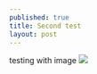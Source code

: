 ```yaml
---
published: true
title: Second test
layout: post
---
```

testing with image
![](https://cloud.githubusercontent.com/assets/2381610/20458752/2ae2af54-ae62-11e6-8b3d-146ec25b8129.jpg)